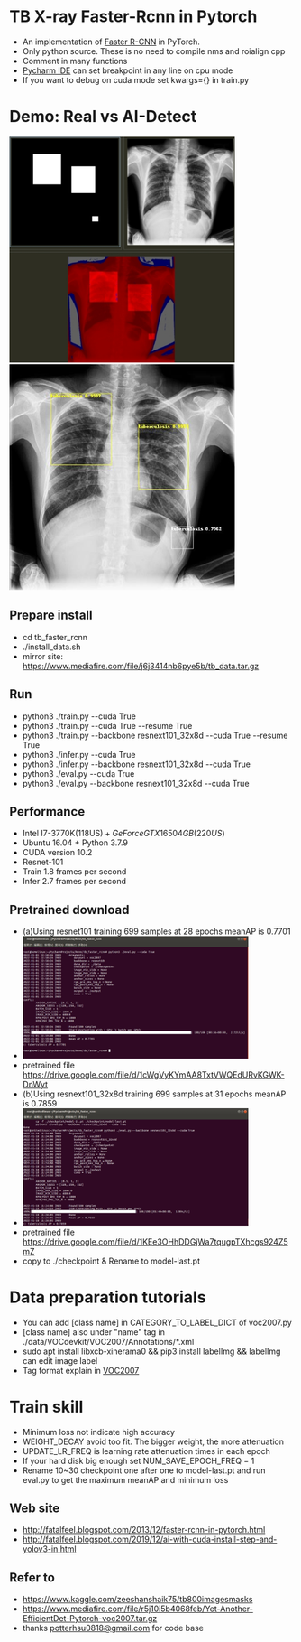 # TB X-ray Faster-Rcnn in Pytorch
- An implementation of [Faster R-CNN](https://arxiv.org/pdf/1506.01497.pdf) in PyTorch.
- Only python source. These is no need to compile nms and roialign cpp
- Comment in many functions
- [Pycharm IDE](https://www.jetbrains.com/pycharm/download/other.html) can set breakpoint in any line on cpu mode
- If you want to debug on cuda mode set kwargs={} in train.py

# Demo: Real vs AI-Detect
<img src="images/real.jpg" width="400px"/> <img src="images/aidetect.jpg" width="400px"/>

## Prepare install
- cd tb_faster_rcnn
- ./install_data.sh
- mirror site: https://www.mediafire.com/file/j6j3414nb6pye5b/tb_data.tar.gz

## Run
- python3 ./train.py --cuda True
- python3 ./train.py --cuda True --resume True
- python3 ./train.py --backbone resnext101_32x8d --cuda True --resume True
- python3 ./infer.py --cuda True
- python3 ./infer.py --backbone resnext101_32x8d --cuda True
- python3 ./eval.py --cuda True
- python3 ./eval.py --backbone resnext101_32x8d --cuda True

## Performance
- Intel I7-3770K(118US$) + GeForce GTX 1650 4GB(220US$)
- Ubuntu 16.04 + Python 3.7.9
- CUDA version 10.2
- Resnet-101
- Train 1.8 frames per second
- Infer 2.7 frames per second

## Pretrained download
- (a)Using resnet101 training 699 samples at 28 epochs meanAP is 0.7701
- <img src="images/resnet101_meanap.jpg" width="400px"/>
- pretrained file https://drive.google.com/file/d/1cWgVyKYmAA8TxtVWQEdURvKGWK-DnWyt
- (b)Using resnext101_32x8d training 699 samples at 31 epochs meanAP is 0.7859
- <img src="images/resnext101_32x8d_meanap.jpg" width="400px"/>
- pretrained file https://drive.google.com/file/d/1KEe3OHhDDGjWa7tqugpTXhcgs924Z5mZ
- copy to ./checkpoint & Rename to model-last.pt

# Data preparation tutorials
- You can add [class name] in CATEGORY_TO_LABEL_DICT of voc2007.py
- [class name] also under "name" tag in ./data/VOCdevkit/VOC2007/Annotations/*.xml
- sudo apt install libxcb-xinerama0 && pip3 install labelImg && labelImg can edit image label
- Tag format explain in [VOC2007](https://towardsdatascience.com/coco-data-format-for-object-detection-a4c5eaf518c5)

# Train skill
- Minimum loss not indicate high accuracy
- WEIGHT_DECAY avoid too fit. The bigger weight, the more attenuation
- UPDATE_LR_FREQ is learning rate attenuation times in each epoch 
- If your hard disk big enough set NUM_SAVE_EPOCH_FREQ = 1
- Rename 10~30 checkpoint one after one to model-last.pt and run eval.py to get the maximum meanAP and minimum loss

## Web site
- http://fatalfeel.blogspot.com/2013/12/faster-rcnn-in-pytorch.html
- http://fatalfeel.blogspot.com/2019/12/ai-with-cuda-install-step-and-yolov3-in.html

## Refer to
- https://www.kaggle.com/zeeshanshaik75/tb800imagesmasks
- https://www.mediafire.com/file/r5j10i5b4068feb/Yet-Another-EfficientDet-Pytorch-voc2007.tar.gz
- thanks potterhsu0818@gmail.com for code base
